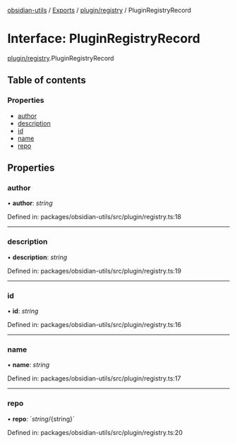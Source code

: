 [obsidian-utils](../README.md) / [Exports](../modules.md) / [plugin/registry](../modules/plugin_registry.md) / PluginRegistryRecord

# Interface: PluginRegistryRecord

[plugin/registry](../modules/plugin_registry.md).PluginRegistryRecord

## Table of contents

### Properties

- [author](plugin_registry.pluginregistryrecord.md#author)
- [description](plugin_registry.pluginregistryrecord.md#description)
- [id](plugin_registry.pluginregistryrecord.md#id)
- [name](plugin_registry.pluginregistryrecord.md#name)
- [repo](plugin_registry.pluginregistryrecord.md#repo)

## Properties

### author

• **author**: *string*

Defined in: packages/obsidian-utils/src/plugin/registry.ts:18

___

### description

• **description**: *string*

Defined in: packages/obsidian-utils/src/plugin/registry.ts:19

___

### id

• **id**: *string*

Defined in: packages/obsidian-utils/src/plugin/registry.ts:16

___

### name

• **name**: *string*

Defined in: packages/obsidian-utils/src/plugin/registry.ts:17

___

### repo

• **repo**: \`${string}/${string}\`

Defined in: packages/obsidian-utils/src/plugin/registry.ts:20
